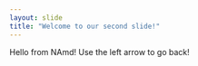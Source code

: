```yaml
---
layout: slide
title: "Welcome to our second slide!"
---
```

Hello from NAmd!
Use the left arrow to go back!
